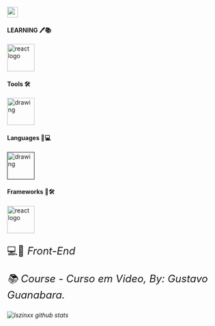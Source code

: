 <a href="https://www.com/lszinxx/"><img src="https://img.shields.io/badge/instagram-%23E4405F.svg?&style=for-the-badge&logo=instagram&logoColor=white" height=25></a>

#### LEARNING 🖊️📚
[<img src="https://iconape.com/wp-content/png_logo_vector/react-2.png" alt="react logo" width="64" />](https://reactjs.org/)

#### Tools 🛠️
[<img src="https://upload.wikimedia.org/wikipedia/commons/thumb/9/9a/Visual_Studio_Code_1.35_icon.svg/1024px-Visual_Studio_Code_1.35_icon.svg.png" alt="drawing" width="64" />](https://code.visualstudio.com/)

#### Languages 🚀💻
[<img src="https://upload.wikimedia.org/wikipedia/commons/thumb/9/99/Unofficial_JavaScript_logo_2.svg/1024px-Unofficial_JavaScript_logo_2.svg.png" alt="drawing" width="64" />]()


#### Frameworks 📎🛠️
[<img src="https://iconape.com/wp-content/png_logo_vector/react-2.png" alt="react logo" width="64" />](https://reactjs.org/)

<p style="font-size: 24px">💻🚀<em> Front-End<p>
<p style="font-size: 24px">📚<em> Course - Curso em Video, By: Gustavo Guanabara.

![lszinxx github stats](https://github-readme-stats.vercel.app/api?username=lszinxx&hide=contribs,issues&show_icons=true&line_height=21&theme=graywhite)
